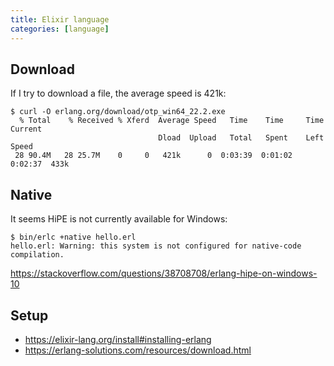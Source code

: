 ```yaml
---
title: Elixir language
categories: [language]
---
```


## Download

If I try to download a file, the average speed is 421k:

~~~
$ curl -O erlang.org/download/otp_win64_22.2.exe
  % Total    % Received % Xferd  Average Speed   Time    Time     Time  Current
                                 Dload  Upload   Total   Spent    Left  Speed
 28 90.4M   28 25.7M    0     0   421k      0  0:03:39  0:01:02  0:02:37  433k
~~~

## Native

It seems HiPE is not currently available for Windows:

~~~
$ bin/erlc +native hello.erl
hello.erl: Warning: this system is not configured for native-code compilation.
~~~

<https://stackoverflow.com/questions/38708708/erlang-hipe-on-windows-10>

## Setup

- <https://elixir-lang.org/install#installing-erlang>
- <https://erlang-solutions.com/resources/download.html>
